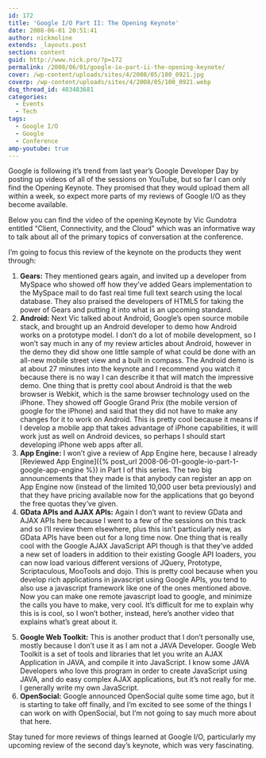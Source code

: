 ```yaml
---
id: 172
title: 'Google I/O Part II: The Opening Keynote'
date: 2008-06-01 20:51:41
author: nickmoline
extends: _layouts.post
section: content
guid: http://www.nick.pro/?p=172
permalink: /2008/06/01/google-io-part-ii-the-opening-keynote/
cover: /wp-content/uploads/sites/4/2008/05/100_0921.jpg
coverp: /wp-content/uploads/sites/4/2008/05/100_0921.webp
dsq_thread_id: 403483681
categories:
  - Events
  - Tech
tags:
  - Google I/O
  - Google
  - Conference
amp-youtube: true
---
```

Google is following it&#8217;s trend from last year&#8217;s Google Developer Day by posting up videos of all of the sessions on YouTube, but so far I can only find the Opening Keynote. They promised that they would upload them all within a week, so expect more parts of my reviews of Google I/O as they become available.

<!--more-->

Below you can find the video of the opening Keynote by Vic Gundotra entitled &#8220;Client, Connectivity, and the Cloud&#8221; which was an informative way to talk about all of the primary topics of conversation at the conference.

<amp-youtube data-videoid="vk1HvP7NO5w" layout="responsive" width="480" height="360"></amp-youtube>

I&#8217;m going to focus this review of the keynote on the products they went through:

1. **Gears:** They mentioned gears again, and invited up a developer from MySpace who showed off how they&#8217;ve added Gears implementation to the MySpace mail to do fast real time full text search using the local database. They also praised the developers of HTML5 for taking the power of Gears and putting it into what is an upcoming standard.
2. **Android:** Next Vic talked about Android, Google&#8217;s open source mobile stack, and brought up an Android developer to demo how Android works on a prototype model. I don&#8217;t do a lot of mobile development, so I won&#8217;t say much in any of my review articles about Android, however in the demo they did show one little sample of what could be done with an all-new mobile street view and a built in compass. The Android demo is at about 27 minutes into the keynote and I recommend you watch it because there is no way I can describe it that will match the impressive demo. One thing that is pretty cool about Android is that the web browser is Webkit, which is the same browser technology used on the iPhone. They showed off Google Grand Prix (the mobile version of google for the iPhone) and said that they did not have to make any changes for it to work on Android. This is pretty cool because it means if I develop a mobile app that takes advantage of iPhone capabilities, it will work just as well on Android devices, so perhaps I should start developing iPhone web apps after all.
3. **App Engine:** I won&#8217;t give a review of App Engine here, because I already [Reviewed App Engine]({% post_url 2008-06-01-google-io-part-1-google-app-engine %}) in Part I of this series. The two big announcements that they made is that anybody can register an app on App Engine now (instead of the limited 10,000 user beta previously) and that they have pricing available now for the applications that go beyond the free quotas they&#8217;ve given.
4. **GData APIs and AJAX APIs:** Again I don&#8217;t want to review GData and AJAX APIs here because I went to a few of the sessions on this track and so I&#8217;ll review them elsewhere, plus this isn&#8217;t particularly new, as GData APIs have been out for a long time now. One thing that is really cool with the Google AJAX JavaScript API though is that they&#8217;ve added a new set of loaders in addition to their existing Google API loaders, you can now load various different versions of JQuery, Prototype, Scriptaculous, MooTools and dojo. This is pretty cool because when you develop rich applications in javascript using Google APIs, you tend to also use a javascript framework like one of the ones mentioned above. Now you can make one remote javascript load to google, and minimize the calls you have to make, very cool. It&#8217;s difficult for me to explain why this is is cool, so I won&#8217;t bother, instead, here&#8217;s another video that explains what&#8217;s great about it.

<amp-youtube data-videoid="qU_1_DrP04I" layout="responsive" width="480" height="360"></amp-youtube>

5. **Google Web Toolkit:** This is another product that I don&#8217;t personally use, mostly because I don&#8217;t use it as I am not a JAVA Developer. Google Web Toolkit is a set of tools and libraries that let you write an AJAX Application in JAVA, and compile it into JavaScript. I know some JAVA Developers who love this program in order to create JavaScript using JAVA, and do easy complex AJAX applications, but it&#8217;s not really for me. I generally write my own JavaScript.
6. **OpenSocial:** Google announced OpenSocial quite some time ago, but it is starting to take off finally, and I&#8217;m excited to see some of the things I can work on with OpenSocial, but I&#8217;m not going to say much more about that here.

Stay tuned for more reviews of things learned at Google I/O, particularly my upcoming review of the second day&#8217;s keynote, which was very fascinating.

